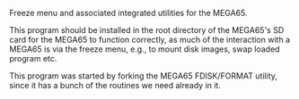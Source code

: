 Freeze menu and associated integrated utilities for the MEGA65.

This program should be installed in the root directory of the MEGA65's SD card
for the MEGA65 to function correctly, as much of the interaction with a MEGA65
is via the freeze menu, e.g., to mount disk images, swap loaded program etc.

This program was started by forking the MEGA65 FDISK/FORMAT utility, since it
has a bunch of the routines we need already in it.
